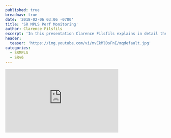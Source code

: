 ```yaml
---
published: true
breadnav: true
date: '2018-02-06 03:06 -0700'
title: 'SR MPLS Perf Monitoring'
author: Clarence Filsfils	
excerpt: 'In this presentation Clarence Filsfils explains in detail the SR MPLS Performance Monitoring solution and its benefits.'
header:
  teaser: 'https://img.youtube.com/vi/mvEkMlDsFnE/mqdefault.jpg'
categories:
  - SRMPLS
  - SRv6
---    
```

       
<iframe width="355" height="200" src="https://www.youtube.com/embed/mvEkMlDsFnE" frameborder="0" allowfullscreen></iframe>
